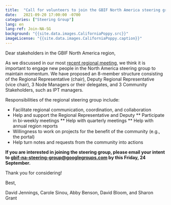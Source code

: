 ```yaml
---
title:  "Call for volunteers to join the GBIF North America steering group"
date:   2021-09-20 17:00:00 -0700
categories: ["Steering Group"]
lang: en
lang-ref: Join-NA-SG
background: "{{site.data.images.CaliforniaPoppy.src}}"
imageLicense: "{{site.data.images.CaliforniaPoppy.caption}}"
---
```


Dear stakeholders in the GBIF North America region,

As we discussed in our most [recent regional meeting](https://hp-north-america.gbif-staging.org/post/2021/sept-regional-meeting/), we think it is important to engage new people in the North America steering group to maintain momentum. We have proposed an 8-member structure consisting of the Regional Representative (chair), Deputy Regional Representative (vice chair), 3 Node Managers or their delegates, and 3 Community Stakeholders, such as IPT managers.

Responsibilities of the regional steering group include:
* Facilitate regional communication, coordination, and collaboration
* Help and support the Regional Representative and Deputy
** Participate in bi-weekly meetings
** Help with quarterly meetings
** Help with annual region reports
* Willingness to work on projects for the benefit of the community (e.g., the portal)
* Help turn notes and requests from the community into actions

**If you are interested in joining the steering group, please email your intent to [gbif-na-steering-group@googlegroups.com](gbif-na-steering-group@googlegroups.com) by this Friday, 24 September.**

Thank you for considering!

Best,

David Jennings, Carole Sinou, Abby Benson, David Bloom, and Sharon Grant
